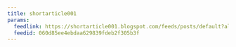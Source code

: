```yaml
---
title: shortarticle001
params:
  feedlink: https://shortarticle001.blogspot.com/feeds/posts/default?alt=rss
  feedid: 060d85ee4ebdaa629839fdeb2f305b3f
---
```

